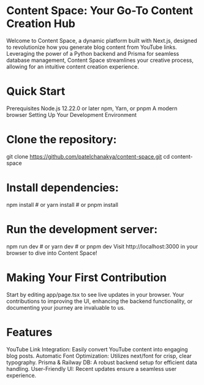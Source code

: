 # Content Space: Your Go-To Content Creation Hub
Welcome to Content Space, a dynamic platform built with Next.js, designed to revolutionize how you generate blog content from YouTube links. Leveraging the power of a Python backend and Prisma for seamless database management, Content Space streamlines your creative process, allowing for an intuitive content creation experience.

# Quick Start
Prerequisites
Node.js 12.22.0 or later
npm, Yarn, or pnpm
A modern browser
Setting Up Your Development Environment
# Clone the repository:
git clone https://github.com/patelchanakya/content-space.git
cd content-space
# Install dependencies: 
npm install # or yarn install # or pnpm install
# Run the development server:
npm run dev # or yarn dev # or pnpm dev
Visit http://localhost:3000 in your browser to dive into Content Space!

# Making Your First Contribution
Start by editing app/page.tsx to see live updates in your browser. Your contributions to improving the UI, enhancing the backend functionality, or documenting your journey are invaluable to us.

# Features
YouTube Link Integration: Easily convert YouTube content into engaging blog posts.
Automatic Font Optimization: Utilizes next/font for crisp, clear typography.
Prisma & Railway DB: A robust backend setup for efficient data handling.
User-Friendly UI: Recent updates ensure a seamless user experience.
